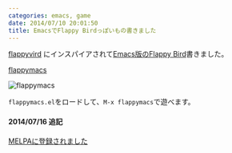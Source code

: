 ```yaml
---
categories: emacs, game
date: 2014/07/10 20:01:50
title: EmacsでFlappy Birdっぽいもの書きました
---
```


[flappyvird](http://mattn.kaoriya.net/software/vim/20140709202034.htm) にインスパイアされて[Emacs版のFlappy Bird](https://github.com/taksatou/flappymacs)書きました。

[flappymacs](https://github.com/taksatou/flappymacs ) 

![flappymacs](https://raw.githubusercontent.com/taksatou/flappymacs/master/data/screenshot.png ) 

`flappymacs.el`をロードして、`M-x flappymacs`で遊べます。


#### 2014/07/16 追記 

[MELPAに登録されました](http://mojavy.com/blog/2014/07/16/flappymacs-melpa/ ) 

